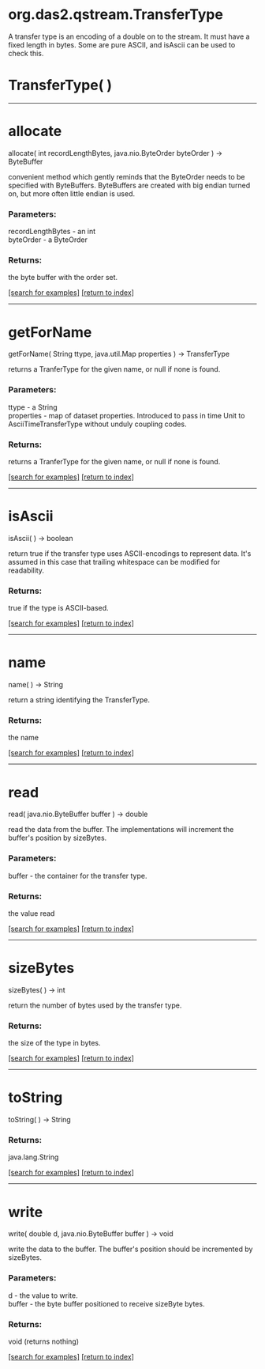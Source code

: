 # org.das2.qstream.TransferType

A transfer type is an encoding of a double on to the stream.  It must have a fixed length in bytes.
 Some are pure ASCII, and isAscii can be used to check this.

# TransferType( )


***
<a name="allocate"></a>
# allocate
allocate( int recordLengthBytes, java.nio.ByteOrder byteOrder ) &rarr; ByteBuffer

convenient method which gently reminds that the ByteOrder needs to be
 specified with ByteBuffers.  ByteBuffers are created with big endian 
 turned on, but more often little endian is used.

### Parameters:
recordLengthBytes - an int
<br>byteOrder - a ByteOrder

### Returns:
the byte buffer with the order set.

<a href="https://github.com/autoplot/dev/search?q=allocate&unscoped_q=allocate">[search for examples]</a>
<a href="https://github.com/autoplot/documentation/blob/master/javadoc/index-all.md">[return to index]</a>

***
<a name="getForName"></a>
# getForName
getForName( String ttype, java.util.Map properties ) &rarr; TransferType

returns a TranferType for the given name, or null if none is found.

### Parameters:
ttype - a String
<br>properties - map of dataset properties.  Introduced to pass in time Unit to AsciiTimeTransferType without unduly coupling codes.

### Returns:
returns a TranferType for the given name, or null if none is found.

<a href="https://github.com/autoplot/dev/search?q=getForName&unscoped_q=getForName">[search for examples]</a>
<a href="https://github.com/autoplot/documentation/blob/master/javadoc/index-all.md">[return to index]</a>

***
<a name="isAscii"></a>
# isAscii
isAscii(  ) &rarr; boolean

return true if the transfer type uses ASCII-encodings to represent data.
 It's assumed in this case that trailing whitespace can be modified for
 readability.

### Returns:
true if the type is ASCII-based.

<a href="https://github.com/autoplot/dev/search?q=isAscii&unscoped_q=isAscii">[search for examples]</a>
<a href="https://github.com/autoplot/documentation/blob/master/javadoc/index-all.md">[return to index]</a>

***
<a name="name"></a>
# name
name(  ) &rarr; String

return a string identifying the TransferType.

### Returns:
the name

<a href="https://github.com/autoplot/dev/search?q=name&unscoped_q=name">[search for examples]</a>
<a href="https://github.com/autoplot/documentation/blob/master/javadoc/index-all.md">[return to index]</a>

***
<a name="read"></a>
# read
read( java.nio.ByteBuffer buffer ) &rarr; double

read the data from the buffer.  The implementations will increment the 
 buffer's position by sizeBytes.

### Parameters:
buffer - the container for the transfer type.

### Returns:
the value read

<a href="https://github.com/autoplot/dev/search?q=read&unscoped_q=read">[search for examples]</a>
<a href="https://github.com/autoplot/documentation/blob/master/javadoc/index-all.md">[return to index]</a>

***
<a name="sizeBytes"></a>
# sizeBytes
sizeBytes(  ) &rarr; int

return the number of bytes used by the transfer type.

### Returns:
the size of the type in bytes.

<a href="https://github.com/autoplot/dev/search?q=sizeBytes&unscoped_q=sizeBytes">[search for examples]</a>
<a href="https://github.com/autoplot/documentation/blob/master/javadoc/index-all.md">[return to index]</a>

***
<a name="toString"></a>
# toString
toString(  ) &rarr; String



### Returns:
java.lang.String


<a href="https://github.com/autoplot/dev/search?q=toString&unscoped_q=toString">[search for examples]</a>
<a href="https://github.com/autoplot/documentation/blob/master/javadoc/index-all.md">[return to index]</a>

***
<a name="write"></a>
# write
write( double d, java.nio.ByteBuffer buffer ) &rarr; void

write the data to the buffer.  The buffer's position should be incremented by sizeBytes.

### Parameters:
d - the value to write.
<br>buffer - the byte buffer positioned to receive sizeByte bytes.

### Returns:
void (returns nothing)


<a href="https://github.com/autoplot/dev/search?q=write&unscoped_q=write">[search for examples]</a>
<a href="https://github.com/autoplot/documentation/blob/master/javadoc/index-all.md">[return to index]</a>

